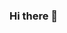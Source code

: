 ### Hi there 👋

<!--
**ConanMercer/ConanMercer** is a ✨ _special_ ✨ repository because its `README.md` (this file) appears on your GitHub profile.


## Hello, world!
 
My name is Conan Mercer and I am an Applied Scientist currently based in Catalonia. I am interested in statistics, electrical engineering, scientific research, and computer science as academic subjects, and real world applied projects. I am also fascinated by data visualisation, and public speaking.

In my spare time, I run. While running I process life and scientific ideas.

## Technology and Tools

![](https://img.shields.io/badge/OS-Windows-informational?style=flat&logo=data:image/svg%2bxml;base64,<BASE64_DATA>)
![](https://img.shields.io/badge/Editor-VisualStudioCode-informational?style=flat&logo=data:image/svg%2bxml;base64,<BASE64_DATA>)
![](https://img.shields.io/badge/Code-Python-informational?style=flat&logo=<LOGO_NAME>&logoColor=white&color=ff6347)
![](https://img.shields.io/badge/Code-C++/C-informational?style=flat&logo=<LOGO_NAME>&logoColor=white&color=ff6347)
![](https://img.shields.io/badge/Code-HTML/CSS-informational?style=flat&logo=<LOGO_NAME>&logoColor=white&color=2bbc8a)
![](https://img.shields.io/badge/Code-SQL-informational?style=flat&logo=<LOGO_NAME>&logoColor=white&color=2bbc8a)
![](https://img.shields.io/badge/Cloud-Azure-informational?style=flat&logo=<LOGO_NAME>&logoColor=white&color=fdb813)

## Writing and Blogging

I write and post prjects to my blog at [conanmercer.com](https://conanmercer.com/), here you can find my experiences in life, code and running!

## Social Media
[![LinkedIn][1.1]][1]

[1.1]: https://user-images.githubusercontent.com/26264600/88994287-99226500-d31a-11ea-9a80-a91afd654777.png

[1]: https://www.linkedin.com/in/conanmercer/
